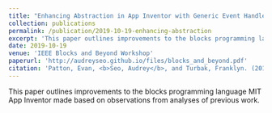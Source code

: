 ```yaml
---
title: "Enhancing Abstraction in App Inventor with Generic Event Handlers"
collection: publications
permalink: /publication/2019-10-19-enhancing-abstraction
excerpt: 'This paper outlines improvements to the blocks programming language MIT App Inventor made based on observations from analyses of previous work.'
date: 2019-10-19
venue: 'IEEE Blocks and Beyond Workshop'
paperurl: 'http://audreyseo.github.io/files/blocks_and_beyond.pdf'
citation: 'Patton, Evan, <b>Seo, Audrey</b>, and Turbak, Franklyn. (2019). &quot;Enhancing Abstraction in App Inventor with Generic Event Handlers.&quot; <i>IEEE Blocks and Beyond Workshop</i>.'
---
```

This paper outlines improvements to the blocks programming language MIT App Inventor made based on observations from analyses of previous work.

<!-- [Download paper here](http://audreyseo.github.io/files/blocks_and_beyond.pdf) -->

<!-- Recommended citation: Patton, Evan, **Seo, Audrey**, and Turbak, Franklin. (2019). &quot;Enhancing Abstraction in App Inventor with Generic Event Handlers.&quot; _IEEE Blocks and Beyond Workshop_ -->
